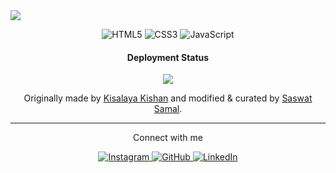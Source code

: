 <img src = "https://raw.githubusercontent.com/saswatsamal/odishacovid19dashboard/master/assets/img/hero-big.png">
<p align="center"> <img alt="HTML5" src="https://img.shields.io/badge/html5-%23E34F26.svg?style=for-the-badge&logo=html5&logoColor=white"/> <img alt="CSS3" src="https://img.shields.io/badge/css3-%231572B6.svg?style=for-the-badge&logo=css3&logoColor=white"/> <img alt="JavaScript" src="https://img.shields.io/badge/javascript-%23323330.svg?style=for-the-badge&logo=javascript&logoColor=%23F7DF1E"/></p>
<h4 align="center">Deployment Status</h4>
<p align="center"><img src="https://api.netlify.com/api/v1/badges/70179ccf-f2bd-47f7-9ab8-6764165222fe/deploy-status"> </p>

<p align="center"> Originally made by <a href="https://github.com/imkishan1">Kisalaya Kishan</a> and modified & curated by <a href="https://github.com/saswatsamal"> Saswat Samal</a>.</p>

<hr>
<p align="center">Connect with me</p>
<p align="center"> <a href="https://instagram.com/saswatsamal.py"><img alt="Instagram" src="https://img.shields.io/badge/saswatsamal.py-%23E4405F.svg?style=for-the-badge&logo=Instagram&logoColor=white"/> <a href="https://www.github.com/saswatsamal/"><img alt="GitHub" src="https://img.shields.io/badge/saswatsamal-%23121011.svg?style=for-the-badge&logo=github&logoColor=white"/> </a> <a href="https://www.linkedin.com/in/saswatsamal/"><img alt="LinkedIn" src="https://img.shields.io/badge/linkedin-%230077B5.svg?style=for-the-badge&logo=linkedin&logoColor=white"/> </a> </p>
